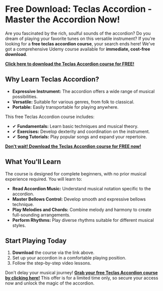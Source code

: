 # Free Download: Teclas Accordion - Master the Accordion Now!

Are you fascinated by the rich, soulful sounds of the accordion? Do you dream of playing your favorite tunes on this versatile instrument? If you're looking for a **free teclas accordion course**, your search ends here! We've got a comprehensive Udemy course available for **immediate, cost-free download**.

[**Click here to download the Teclas Accordion course for FREE!**](https://udemywork.com/teclas-accordion)

## Why Learn Teclas Accordion?

*   **Expressive Instrument:** The accordion offers a wide range of musical possibilities.
*   **Versatile:** Suitable for various genres, from folk to classical.
*   **Portable:** Easily transportable for playing anywhere.

This free Teclas Accordion course includes:

*   ✔ **Fundamentals:** Learn basic techniques and musical theory.
*   ✔ **Exercises:** Develop dexterity and coordination on the instrument.
*   ✔ **Song Tutorials:** Play popular songs and expand your repertoire.

[**Don't wait! Download the Teclas Accordion course for FREE now!**](https://udemywork.com/teclas-accordion)

## What You'll Learn

The course is designed for complete beginners, with no prior musical experience required. You will learn to:

*   **Read Accordion Music:** Understand musical notation specific to the accordion.
*   **Master Bellows Control:** Develop smooth and expressive bellows technique.
*   **Play Melodies and Chords:** Combine melody and harmony to create full-sounding arrangements.
*   **Perform Rhythms:** Play diverse rhythms suitable for different musical styles.

## Start Playing Today

1.  **Download** the course via the link above.
2.  Set up your accordion in a comfortable playing position.
3.  Follow the step-by-step video lessons.

Don't delay your musical journey! **[Grab your free Teclas Accordion course by clicking here!](https://udemywork.com/teclas-accordion)** This offer is for a limited time only, so secure your access now and unlock the magic of the accordion.
